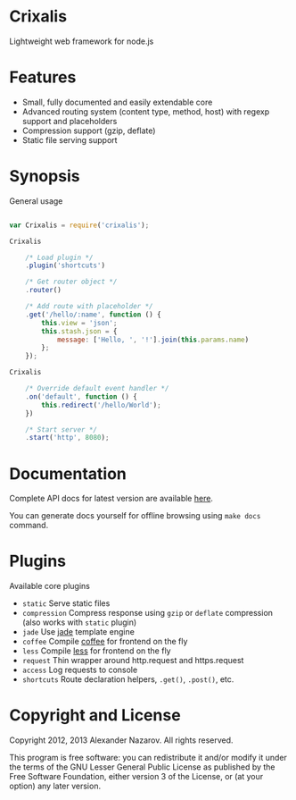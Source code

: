 # Crixalis

Lightweight web framework for node.js

# Features

- Small, fully documented and easily extendable core
- Advanced routing system (content type, method, host) with regexp support and placeholders
- Compression support (gzip, deflate)
- Static file serving support

# Synopsis

General usage

```js

var Crixalis = require('crixalis');

Crixalis

	/* Load plugin */
	.plugin('shortcuts')

	/* Get router object */
	.router()

	/* Add route with placeholder */
	.get('/hello/:name', function () {
		this.view = 'json';
		this.stash.json = {
			message: ['Hello, ', '!'].join(this.params.name)
		};
	});

Crixalis

	/* Override default event handler */
	.on('default', function () {
		this.redirect('/hello/World');
	})

	/* Start server */
	.start('http', 8080);
```

# Documentation

Complete API docs for latest version are available [here](http://crixalis.n4kz.com).

You can generate docs yourself for offline browsing using `make docs` command.

# Plugins

Available core plugins

- `static`      Serve static files
- `compression` Compress response using `gzip` or `deflate` compression (also works with `static` plugin)
- `jade`        Use [jade](http://jade-lang.com) template engine
- `coffee`      Compile [coffee](http://coffeescript.org) for frontend on the fly
- `less`        Compile [less](http://lesscss.org) for frontend on the fly
- `request`     Thin wrapper around http.request and https.request
- `access`      Log requests to console
- `shortcuts`   Route declaration helpers, `.get()`, `.post()`, etc.

# Copyright and License

Copyright 2012, 2013 Alexander Nazarov. All rights reserved.

This program is free software: you can redistribute it and/or modify
it under the terms of the GNU Lesser General Public License as published by
the Free Software Foundation, either version 3 of the License, or
(at your option) any later version.

